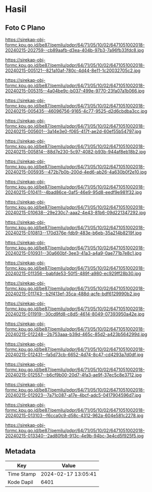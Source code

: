 # Hasil

## Foto C Plano

https://sirekap-obj-formc.kpu.go.id/be87/pemilu/pdpr/64/71/05/10/02/6471051002018-20240215-202759--cb89aafb-d3ea-404b-97b3-7a96fb33fdc8.jpg

https://sirekap-obj-formc.kpu.go.id/be87/pemilu/pdpr/64/71/05/10/02/6471051002018-20240215-005121--821a10af-780c-4d44-8e11-1c20032705c2.jpg

https://sirekap-obj-formc.kpu.go.id/be87/pemilu/pdpr/64/71/05/10/02/6471051002018-20240215-005315--4a04be9c-b037-499e-9770-23fa07a1b066.jpg

https://sirekap-obj-formc.kpu.go.id/be87/pemilu/pdpr/64/71/05/10/02/6471051002018-20240215-005435--46096756-9165-4c77-9525-d2d6cbdba3cc.jpg

https://sirekap-obj-formc.kpu.go.id/be87/pemilu/pdpr/64/71/05/10/02/6471051002018-20240215-005601--3a14e3e0-f065-417f-ae2d-60ef55b54797.jpg

https://sirekap-obj-formc.kpu.go.id/be87/pemilu/pdpr/64/71/05/10/02/6471051002018-20240215-005814--88d7e230-5c97-4082-b93b-944af8eb18b2.jpg

https://sirekap-obj-formc.kpu.go.id/be87/pemilu/pdpr/64/71/05/10/02/6471051002018-20240215-005935--472b7b0b-200d-4ed6-ab26-4a630b0f2e10.jpg

https://sirekap-obj-formc.kpu.go.id/be87/pemilu/pdpr/64/71/05/10/02/6471051002018-20240215-010411--4bad86ce-0af5-46e9-95d8-eedf9e981f32.jpg

https://sirekap-obj-formc.kpu.go.id/be87/pemilu/pdpr/64/71/05/10/02/6471051002018-20240215-010638--29e230c7-aaa2-4e43-81b6-09d221347292.jpg

https://sirekap-obj-formc.kpu.go.id/be87/pemilu/pdpr/64/71/05/10/02/6471051002018-20240215-010813--170d376e-fdb9-483e-b6eb-35a214b8219f.jpg

https://sirekap-obj-formc.kpu.go.id/be87/pemilu/pdpr/64/71/05/10/02/6471051002018-20240215-010931--30a660bf-3ee3-41a3-a4a9-0ae771b7e8c1.jpg

https://sirekap-obj-formc.kpu.go.id/be87/pemilu/pdpr/64/71/05/10/02/6471051002018-20240215-011356--babfde53-50f5-489f-a980-ec929ff28b30.jpg

https://sirekap-obj-formc.kpu.go.id/be87/pemilu/pdpr/64/71/05/10/02/6471051002018-20240215-011743--b2f413ef-35ca-488d-acfe-bdf6129990b2.jpg

https://sirekap-obj-formc.kpu.go.id/be87/pemilu/pdpr/64/71/05/10/02/6471051002018-20240215-011919--30cd9fd8-c8d5-4614-8049-07393950a42e.jpg

https://sirekap-obj-formc.kpu.go.id/be87/pemilu/pdpr/64/71/05/10/02/6471051002018-20240215-012248--2b753aaa-b39d-465c-85d2-a423b564299d.jpg

https://sirekap-obj-formc.kpu.go.id/be87/pemilu/pdpr/64/71/05/10/02/6471051002018-20240215-012431--fa5d73cb-6652-4d74-8c47-cd4293a7d0df.jpg

https://sirekap-obj-formc.kpu.go.id/be87/pemilu/pdpr/64/71/05/10/02/6471051002018-20240215-012557--b6cf9b00-20d7-4fa3-ae9f-37ec5c8e3712.jpg

https://sirekap-obj-formc.kpu.go.id/be87/pemilu/pdpr/64/71/05/10/02/6471051002018-20240215-012923--7a71c087-a17e-4bcf-adc5-0417904596d7.jpg

https://sirekap-obj-formc.kpu.go.id/be87/pemilu/pdpr/64/71/05/10/02/6471051002018-20240215-013103--f6cca0c9-d58c-4312-962a-604e581c2278.jpg

https://sirekap-obj-formc.kpu.go.id/be87/pemilu/pdpr/64/71/05/10/02/6471051002018-20240215-013340--2ad80fb8-913c-4e9b-94bc-3e4cd5f925f5.jpg


## Metadata

| Key        | Value               |
| ---------- | ------------------- |
| Time Stamp | 2024-02-17 13:05:41 |
| Kode Dapil | 6401                |



